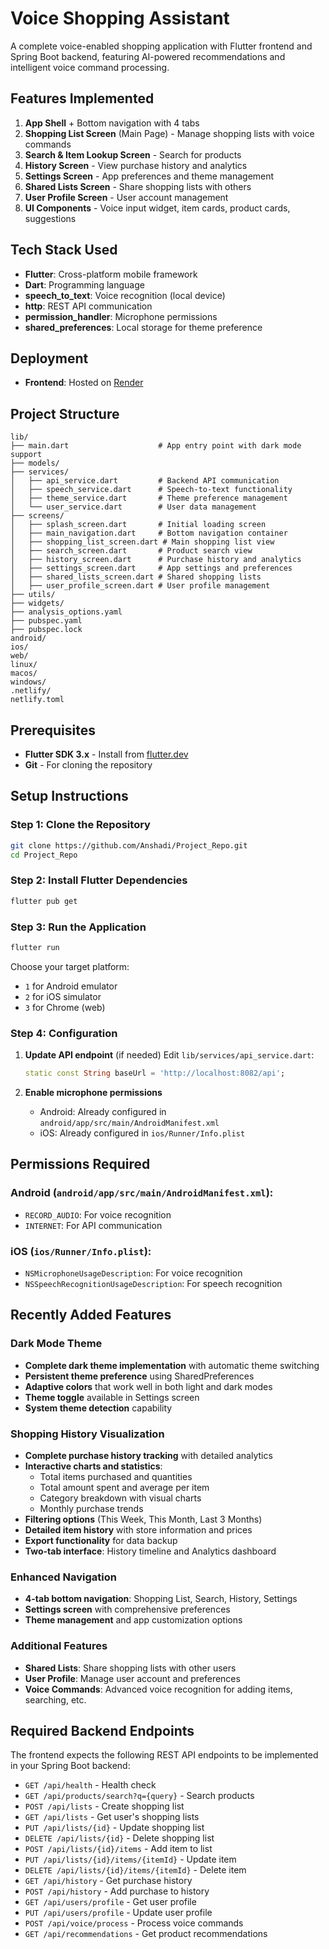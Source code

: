 # Voice Shopping Assistant

A complete voice-enabled shopping application with Flutter frontend and Spring Boot backend, featuring AI-powered recommendations and intelligent voice command processing.

## Features Implemented

1. **App Shell** + Bottom navigation with 4 tabs
2. **Shopping List Screen** (Main Page) - Manage shopping lists with voice commands
3. **Search & Item Lookup Screen** - Search for products
4. **History Screen** - View purchase history and analytics
5. **Settings Screen** - App preferences and theme management
6. **Shared Lists Screen** - Share shopping lists with others
7. **User Profile Screen** - User account management
8. **UI Components** - Voice input widget, item cards, product cards, suggestions

## Tech Stack Used

- **Flutter**: Cross-platform mobile framework
- **Dart**: Programming language
- **speech_to_text**: Voice recognition (local device)
- **http**: REST API communication
- **permission_handler**: Microphone permissions
- **shared_preferences**: Local storage for theme preference

## Deployment

- **Frontend**: Hosted on [Render](https://project-repo-0.onrender.com/)

## Project Structure

```
lib/
├── main.dart                    # App entry point with dark mode support
├── models/
├── services/
│   ├── api_service.dart         # Backend API communication
│   ├── speech_service.dart      # Speech-to-text functionality
│   ├── theme_service.dart       # Theme preference management
│   └── user_service.dart        # User data management
├── screens/
│   ├── splash_screen.dart       # Initial loading screen
│   ├── main_navigation.dart     # Bottom navigation container
│   ├── shopping_list_screen.dart # Main shopping list view
│   ├── search_screen.dart       # Product search view
│   ├── history_screen.dart      # Purchase history and analytics
│   ├── settings_screen.dart     # App settings and preferences
│   ├── shared_lists_screen.dart # Shared shopping lists
│   ├── user_profile_screen.dart # User profile management
├── utils/
├── widgets/
├── analysis_options.yaml
├── pubspec.yaml
├── pubspec.lock
android/
ios/
web/
linux/
macos/
windows/
.netlify/
netlify.toml
```

## Prerequisites

- **Flutter SDK 3.x** - Install from [flutter.dev](https://flutter.dev/docs/get-started/install)
- **Git** - For cloning the repository

## Setup Instructions

### Step 1: Clone the Repository

```bash
git clone https://github.com/Anshadi/Project_Repo.git
cd Project_Repo
```

### Step 2: Install Flutter Dependencies

```bash
flutter pub get
```

### Step 3: Run the Application

```bash
flutter run
```

Choose your target platform:
- `1` for Android emulator
- `2` for iOS simulator
- `3` for Chrome (web)

### Step 4: Configuration

1. **Update API endpoint** (if needed)
   Edit `lib/services/api_service.dart`:
   ```dart
   static const String baseUrl = 'http://localhost:8082/api';
   ```

2. **Enable microphone permissions**
   - Android: Already configured in `android/app/src/main/AndroidManifest.xml`
   - iOS: Already configured in `ios/Runner/Info.plist`

## Permissions Required

### Android (`android/app/src/main/AndroidManifest.xml`):
- `RECORD_AUDIO`: For voice recognition
- `INTERNET`: For API communication

### iOS (`ios/Runner/Info.plist`):
- `NSMicrophoneUsageDescription`: For voice recognition
- `NSSpeechRecognitionUsageDescription`: For speech recognition

## Recently Added Features

### Dark Mode Theme
- **Complete dark theme implementation** with automatic theme switching
- **Persistent theme preference** using SharedPreferences
- **Adaptive colors** that work well in both light and dark modes
- **Theme toggle** available in Settings screen
- **System theme detection** capability

### Shopping History Visualization
- **Complete purchase history tracking** with detailed analytics
- **Interactive charts and statistics**:
  - Total items purchased and quantities
  - Total amount spent and average per item
  - Category breakdown with visual charts
  - Monthly purchase trends
- **Filtering options** (This Week, This Month, Last 3 Months)
- **Detailed item history** with store information and prices
- **Export functionality** for data backup
- **Two-tab interface**: History timeline and Analytics dashboard

### Enhanced Navigation
- **4-tab bottom navigation**: Shopping List, Search, History, Settings
- **Settings screen** with comprehensive preferences
- **Theme management** and app customization options

### Additional Features
- **Shared Lists**: Share shopping lists with other users
- **User Profile**: Manage user account and preferences
- **Voice Commands**: Advanced voice recognition for adding items, searching, etc.

## Required Backend Endpoints

The frontend expects the following REST API endpoints to be implemented in your Spring Boot backend:

- `GET /api/health` - Health check
- `GET /api/products/search?q={query}` - Search products
- `POST /api/lists` - Create shopping list
- `GET /api/lists` - Get user's shopping lists
- `PUT /api/lists/{id}` - Update shopping list
- `DELETE /api/lists/{id}` - Delete shopping list
- `POST /api/lists/{id}/items` - Add item to list
- `PUT /api/lists/{id}/items/{itemId}` - Update item
- `DELETE /api/lists/{id}/items/{itemId}` - Delete item
- `GET /api/history` - Get purchase history
- `POST /api/history` - Add purchase to history
- `GET /api/users/profile` - Get user profile
- `PUT /api/users/profile` - Update user profile
- `POST /api/voice/process` - Process voice commands
- `GET /api/recommendations` - Get product recommendations
